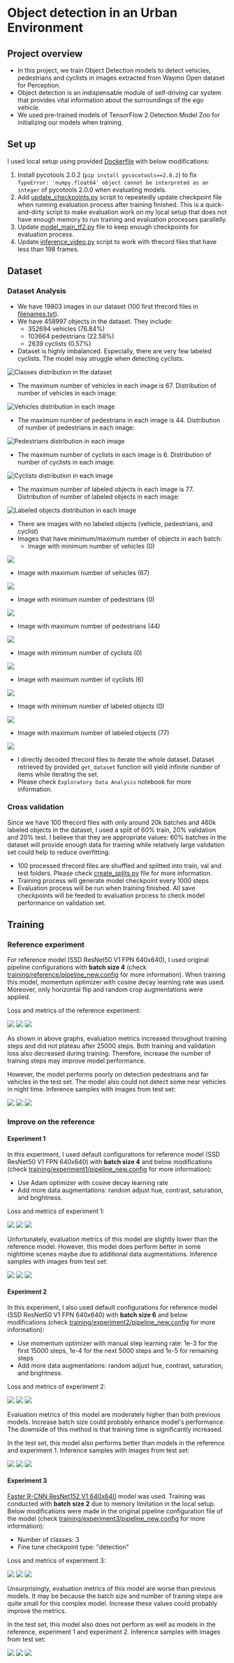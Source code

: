 # Object detection in an Urban Environment

## Project overview
- In this project, we train Object Detection models to detect vehicles, pedestrians and cyclists in images extracted from Waymo Open dataset for Perception.
- Object detection is an indispensable module of self-driving car system that provides vital information about the surroundings of the ego vehicle.
- We used pre-trained models of TensorFlow 2 Detection Model Zoo for initializing our models when training.

## Set up
I used local setup using provided [Dockerfile](build/Dockerfile) with below modifications:
1. Install pycotools 2.0.2 (`pip install pycocotools==2.0.2`) to fix `TypeError: 'numpy.float64' object cannot be interpreted as an integer` of pycotools 2.0.0 when evaluating models.
2. Add [update_checkpoints.py](update_checkpoints.py) script to repeatedly update checkpoint file when running evaluation process after training finished. This is a quick-and-dirty script to make evaluation work on my local setup that does not have enough memory to run training and evaluation processes parallelly.
3. Update [model_main_tf2.py](experiments/model_main_tf2.py) file to keep enough checkpoints for evaluation process.
4. Update [inference_video.py](inference_video.py) script to work with tfrecord files that have less than 198 frames. 

## Dataset
### Dataset Analysis
- We have 19803 images in our dataset (100 first tfrecord files in [filenames.txt](filenames.txt)).
- We have 458997 objects in the dataset. They include:
  - 352694 vehicles (76.84%)
  - 103664 pedestrians (22.58%)
  - 2639 cyclists (0.57%)
- Dataset is highly imbalanced. Especially, there are very few labeled cyclists. The model may struggle when detecting cyclists.

![Classes distribution in the dataset](images/class_distribution.png)

- The maximum number of vehicles in each image is 67. Distribution of number of vehicles in each image:

![Vehicles distribution in each image](images/vehicle_distribution.png)

- The maximum number of pedestrians in each image is 44. Distribution of number of pedestrians in each image:

![Pedestrians distribution in each image](images/pedestrian_distribution.png)

- The maximum number of cyclists in each image is 6. Distribution of number of cyclists in each image:

![Cyclists distribution in each image](images/cyclist_distribution.png)

- The maximum number of labeled objects in each image is 77. Distribution of number of labeled objects in each image:

![Labeled objects distribution in each image](images/object_distribution.png)

- There are images with no labeled objects (vehicle, pedestrians, and cyclist)
- Images that have minimum/maximum number of objects in each batch:
  - Image with minimum number of vehicles (0)

![](images/vehicle_min.png)

  - Image with maximum number of vehicles (67)

![](images/vehicle_max.png)

  - Image with minimum number of pedestrians (0)

![](images/pedestrian_min.png)

  - Image with maximum number of pedestrians (44)

![](images/pedestrian_max.png)

  - Image with minimum number of cyclists (0)

![](images/cyclist_min.png)

  - Image with maximum number of cyclists (6)

![](images/cyclist_max.png)

  - Image with minimum number of labeled objects (0)

![](images/object_min.png)

  - Image with maximum number of labeled objects (77)

![](images/object_max.png)

- I directly decoded tfrecord files to iterate the whole dataset. Dataset retrieved by provided `get_dataset` function will yield infinite number of items while iterating the set.
- Please check `Exploratory Data Analysis` notebook for more information.

### Cross validation
Since we have 100 tfrecord files with only around 20k batches and 460k labeled objects in the dataset, I used a split of 60% train, 20% validation and 20% test. I believe that they are appropriate values: 60% batches in the dataset will provide enough data for training while relatively large validation set could help to reduce overfitting.
- 100 processed tfrecord files are shuffled and splitted into train, val and test folders. Please check [create_splits.py](create_splits.py) file for more information.
- Training process will generate model checkpoint every 1000 steps
- Evaluation process will be run when training finished. All save checkpoints will be feeded to evaluation process to check model performance on validation set.

## Training 
### Reference experiment
For reference model (SSD ResNet50 V1 FPN 640x640), I used original pipeline configurations with **batch size 4** (check [training/reference/pipeline_new.config](training/reference/pipeline_new.config) for more information). When training this model, momentum optimizer with cosine decay learning rate was used. Moreover, only horizontal flip and random crop augmentations were applied.

Loss and metrics of the reference experiment:

![](training/reference/reference1.png)
![](training/reference/reference2.png)
![](training/reference/reference3.png)

As shown in above graphs, evaluation metrics increased throughout training steps and did not plateau after 25000 steps. Both training and validation loss also decreased during training. Therefore, increase the number of training steps may improve model performance.

However, the model performs poorly on detection pedestrians and far vehicles in the test set. The model also could not detect some near vehicles in night time. Inference samples with images from test set:

![](training/reference/reference_infer1.png)
![](training/reference/reference_infer2.png)
![](training/reference/reference_infer3.png)

### Improve on the reference
#### Experiment 1
In this experiment, I used default configurations for reference model (SSD ResNet50 V1 FPN 640x640) with **batch size 4** and below modifications (check [training/experiment1/pipeline_new.config](training/experiment1/pipeline_new.config) for more information):
- Use Adam optimizer with cosine decay learning rate
- Add more data augmentations: random adjust hue, contrast, saturation, and brightness.

Loss and metrics of experiment 1:

![](training/experiment1/experiment1_1.png)
![](training/experiment1/experiment1_2.png)
![](training/experiment1/experiment1_3.png)

Unfortunately, evaluation metrics of this model are slightly lower than the reference model. However, this model does perform better in some nighttime scenes maybe due to additional data augmentations. Inference samples with images from test set:

![](training/experiment1/experiment1_infer1.png)
![](training/experiment1/experiment1_infer2.png)
![](training/experiment1/experiment1_infer3.png)

#### Experiment 2
In this experiment, I also used default configurations for reference model (SSD ResNet50 V1 FPN 640x640) with **batch size 6** and below modifications (check [training/experiment2/pipeline_new.config](training/experiment2/pipeline_new.config) for more information):
- Use momentum optimizer with manual step learning rate: 1e-3 for the first 15000 steps, 1e-4 for the next 5000 steps and 1e-5 for remaining steps
- Add more data augmentations: random adjust hue, contrast, saturation, and brightness.

Loss and metrics of experiment 2:

![](training/experiment2/experiment2_1.png)
![](training/experiment2/experiment2_2.png)
![](training/experiment2/experiment2_3.png)

Evaluation metrics of this model are moderately higher than both previous models. Increase batch size could probably enhance model's performance. The downside of this method is that training time is significantly increased.

In the test set, this model also performs better than models in the reference and experiment 1. Inference samples with images from test set:

![](training/experiment2/experiment2_infer1.png)
![](training/experiment2/experiment2_infer2.png)
![](training/experiment2/experiment2_infer3.png)

#### Experiment 3
[Faster R-CNN ResNet152 V1 640x640](http://download.tensorflow.org/models/object_detection/tf2/20200711/faster_rcnn_resnet152_v1_640x640_coco17_tpu-8.tar.gz) model was used. Training was conducted with **batch size 2** due to memory limitation in the local setup. Below modifications were made in the original pipeline configuration file of the model (check [training/experiment3/pipeline_new.config](training/experiment3/pipeline_new.config) for more information):
- Number of classes: 3
- Fine tune checkpoint type: "detection"

Loss and metrics of experiment 3:

![](training/experiment3/experiment3_1.png)
![](training/experiment3/experiment3_2.png)
![](training/experiment3/experiment3_3.png)

Unsurprisingly, evaluation metrics of this model are worse than previous models. It may be because the batch size and number of training steps are quite small for this complex model. Increase these values could probably improve the metrics.

In the test set, this model also does not perform as well as models in the reference, experiment 1 and experiment 2. Inference samples with images from test set:

![](training/experiment3/experiment3_infer1.png)
![](training/experiment3/experiment3_infer2.png)
![](training/experiment3/experiment3_infer3.png)

